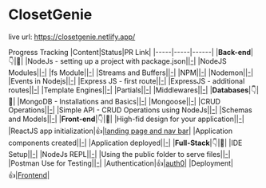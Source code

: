 # ClosetGenie
live url: https://closetgenie.netlify.app/  

Progress Tracking
|Content|Status|PR Link|
|-----|-----|------|
|**Back-end**|👇|🔗|
|NodeJs - setting up a project with package.json||[-](#)|
|NodeJS Modules||[-](#)|
|fs Module||[-](#)|
|Streams and Buffers||[-](#)|
|NPM||[-](#)|
|Nodemon||[-](#)|
|Events in Nodejs||[-](#)|
|Express JS - first route||[-](#)|
|ExpressJS - additional routes||[-](#)|
|Template Engines||[-](#)|
|Partials||[-](#)|
|Middlewares||[-](#)|
|**Databases**|👇|🔗|
|MongoDB - Installations and Basics||[-](#)|
|Mongoose||[-](#)|
|CRUD Operations||[-](#)|
|Simple API - CRUD Operations using NodeJs||[-](#)|
|Schemas and Models||[-](#)|
|**Front-end**|👇|🔗|
|High-fid design for your application||[-](#)|
|ReactJS app initialization|👍|[landing page and nav bar](https://github.com/kalviumcommunity/ClosetGenie/pull/1/files)|
|Application components created||[-](#)|
|Application deployed||[-](#)|
|**Full-Stack**|👇|🔗|
|IDE Setup||[-](#)|
|NodeJs REPL||[-](#)|
|Using the public folder to serve files||[-](#)|
|Postman Use for Testing||[-](#)|
|Authentication|👍|[auth0](https://github.com/kalviumcommunity/ClosetGenie/pull/12)|
|Deployment|👍|[Frontend](https://closetgenie.netlify.app/)|
